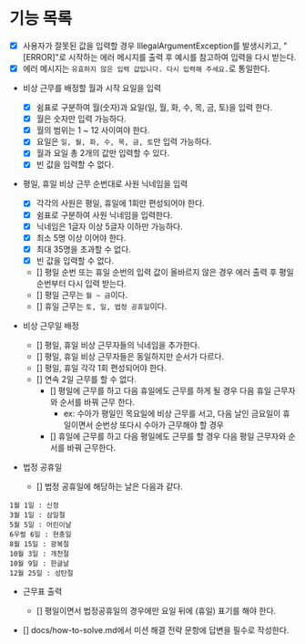 # 기능 목록

- [x] 사용자가 잘못된 값을 입력할 경우 IllegalArgumentException를 발생시키고,
    "[ERROR]"로 시작하는 에러 메시지를 출력 후 예시를 참고하여 입력을 다시 받는다.
- [x] 에러 메시지는 `유효하지 않은 입력 값입니다. 다시 입력해 주세요.`로 통일한다.

- 비상 근무를 배정할 월과 시작 요일을 입력
  - [x] 쉼표로 구분하여 월(숫자)과 요일(일, 월, 화, 수, 목, 금, 토)을 입력 한다.
  - [x] 월은 숫자만 입력 가능하다.
  - [x] 월의 범위는 1 ~ 12 사이여야 한다.
  - [x] 요일은 `일, 월, 화, 수, 목, 금, 토`만 입력 가능하다.
  - [x] 월과 요일 총 2개의 값만 입력할 수 있다.
  - [x] 빈 값을 입력할 수 없다.

- 평일, 휴일 비상 근무 순번대로 사원 닉네임을 입력
  - [x] 각각의 사원은 평일, 휴일에 1회만 편성되어야 한다.
  - [x] 쉼표로 구분하여 사원 닉네임을 입력한다.
  - [x] 닉네임은 1글자 이상 5글자 이하만 가능하다.
  - [x] 최소 5명 이상 이어야 한다.
  - [x] 최대 35명을 초과할 수 없다.
  - [x] 빈 값을 입력할 수 없다.
  - [] 평일 순번 또는 휴일 순번의 입력 값이 올바르지 않은 경우 에러 출력 후 평일 순번부터 다시 입력 받는다.
  - [] 평일 근무는 `월 ~ 금`이다.
  - [] 휴일 근무는 `토, 일, 법정 공휴일`이다.

- 비상 근무일 배정
  - [] 평일, 휴일 비상 근무자들의 닉네임을 추가한다.
  - [] 평일, 휴일 비상 근무자들은 동일하지만 순서가 다르다.
  - [] 평일, 휴일 각각 1회 편성되어야 한다.
  - [] 연속 2일 근무를 할 수 없다.
    - [] 평일에 근무를 하고 다음 휴일에도 근무를 하게 될 경우 다음 휴일 근무자와 순서를 바꿔 근무 한다.
      - ex: 수아가 평일인 목요일에 비상 근무를 서고, 다음 날인 금요일이 휴일이면서 순번상 또다시 수아가 근무해야 할 경우
    - [] 휴일에 근무를 하고 다음 평일에도 근무를 할 경우 다음 평일 근무자와 순서를 바꿔 근무한다.

- 법정 공휴일
  - [] 법정 공휴일에 해당하는 날은 다음과 같다.
```angular2html
1월 1일 : 신정
3월 1일 : 삼일절
5월 5일 : 어린이날
6우럴 6일 : 현충일
8월 15일 : 광복절
10월 3일 : 개천절
10월 9일 : 한글날
12월 25일 : 성탄절
```

- 근무표 출력
  - [] 평일이면서 법정공휴일의 경우에만 요일 뒤에 (휴일) 표기를 해야 한다.

- [] docs/how-to-solve.md에서 미션 해결 전략 문항에 답변을 필수로 작성한다.